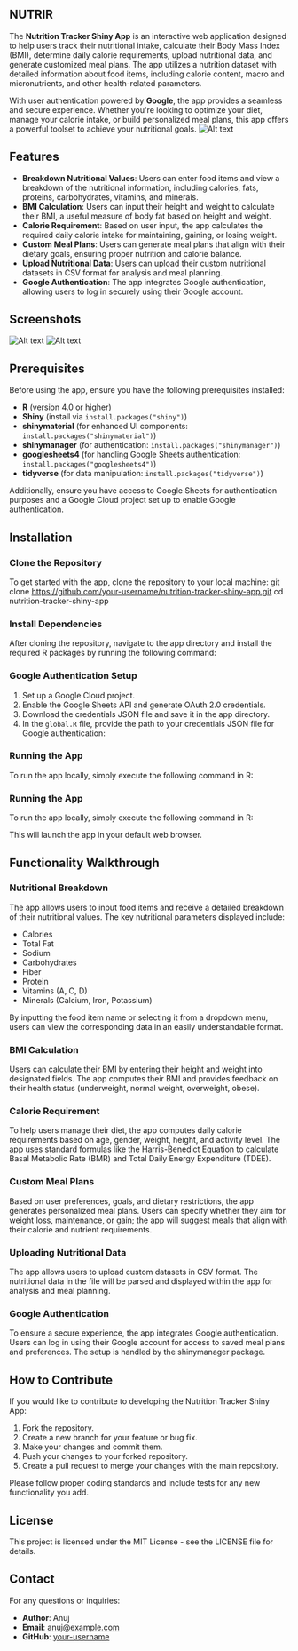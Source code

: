 ## NUTRIR

The **Nutrition Tracker Shiny App** is an interactive web application designed to help users track their nutritional intake, calculate their Body Mass Index (BMI), determine daily calorie requirements, upload nutritional data, and generate customized meal plans. The app utilizes a nutrition dataset with detailed information about food items, including calorie content, macro and micronutrients, and other health-related parameters.

With user authentication powered by **Google**, the app provides a seamless and secure experience. Whether you're looking to optimize your diet, manage your calorie intake, or build personalized meal plans, this app offers a powerful toolset to achieve your nutritional goals.
![Alt text](https://ibb.co/1797PWH)


## Features

- **Breakdown Nutritional Values**: Users can enter food items and view a breakdown of the nutritional information, including calories, fats, proteins, carbohydrates, vitamins, and minerals.
- **BMI Calculation**: Users can input their height and weight to calculate their BMI, a useful measure of body fat based on height and weight.
- **Calorie Requirement**: Based on user input, the app calculates the required daily calorie intake for maintaining, gaining, or losing weight.
- **Custom Meal Plans**: Users can generate meal plans that align with their dietary goals, ensuring proper nutrition and calorie balance.
- **Upload Nutritional Data**: Users can upload their custom nutritional datasets in CSV format for analysis and meal planning.
- **Google Authentication**: The app integrates Google authentication, allowing users to log in securely using their Google account.
## Screenshots
![Alt text](https://ibb.co/nPwJh1R)
![Alt text](https://ibb.co/KKpzZ3C)


## Prerequisites

Before using the app, ensure you have the following prerequisites installed:

- **R** (version 4.0 or higher)
- **Shiny** (install via `install.packages("shiny")`)
- **shinymaterial** (for enhanced UI components: `install.packages("shinymaterial")`)
- **shinymanager** (for authentication: `install.packages("shinymanager")`)
- **googlesheets4** (for handling Google Sheets authentication: `install.packages("googlesheets4")`)
- **tidyverse** (for data manipulation: `install.packages("tidyverse")`)

Additionally, ensure you have access to Google Sheets for authentication purposes and a Google Cloud project set up to enable Google authentication.

## Installation

### Clone the Repository

To get started with the app, clone the repository to your local machine:
git clone https://github.com/your-username/nutrition-tracker-shiny-app.git
cd nutrition-tracker-shiny-app


### Install Dependencies

After cloning the repository, navigate to the app directory and install the required R packages by running the following command:


### Google Authentication Setup

1. Set up a Google Cloud project.
2. Enable the Google Sheets API and generate OAuth 2.0 credentials.
3. Download the credentials JSON file and save it in the app directory.
4. In the `global.R` file, provide the path to your credentials JSON file for Google authentication:


### Running the App

To run the app locally, simply execute the following command in R:


### Running the App

To run the app locally, simply execute the following command in R:


This will launch the app in your default web browser.

## Functionality Walkthrough

### Nutritional Breakdown

The app allows users to input food items and receive a detailed breakdown of their nutritional values. The key nutritional parameters displayed include:

- Calories
- Total Fat
- Sodium
- Carbohydrates
- Fiber
- Protein
- Vitamins (A, C, D)
- Minerals (Calcium, Iron, Potassium)

By inputting the food item name or selecting it from a dropdown menu, users can view the corresponding data in an easily understandable format.

### BMI Calculation

Users can calculate their BMI by entering their height and weight into designated fields. The app computes their BMI and provides feedback on their health status (underweight, normal weight, overweight, obese).

### Calorie Requirement

To help users manage their diet, the app computes daily calorie requirements based on age, gender, weight, height, and activity level. The app uses standard formulas like the Harris-Benedict Equation to calculate Basal Metabolic Rate (BMR) and Total Daily Energy Expenditure (TDEE).

### Custom Meal Plans

Based on user preferences, goals, and dietary restrictions, the app generates personalized meal plans. Users can specify whether they aim for weight loss, maintenance, or gain; the app will suggest meals that align with their calorie and nutrient requirements.

### Uploading Nutritional Data

The app allows users to upload custom datasets in CSV format. The nutritional data in the file will be parsed and displayed within the app for analysis and meal planning.

### Google Authentication

To ensure a secure experience, the app integrates Google authentication. Users can log in using their Google account for access to saved meal plans and preferences. The setup is handled by the shinymanager package.

## How to Contribute

If you would like to contribute to developing the Nutrition Tracker Shiny App:

1. Fork the repository.
2. Create a new branch for your feature or bug fix.
3. Make your changes and commit them.
4. Push your changes to your forked repository.
5. Create a pull request to merge your changes with the main repository.

Please follow proper coding standards and include tests for any new functionality you add.

## License

This project is licensed under the MIT License - see the LICENSE file for details.

## Contact

For any questions or inquiries:

- **Author**: Anuj
- **Email**: anuj@example.com
- **GitHub**: [your-username](https://github.com/your-username)

